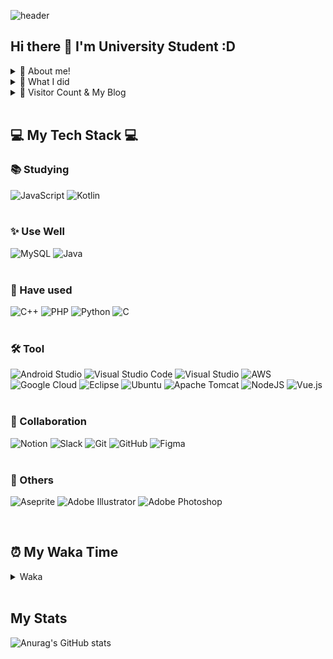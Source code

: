 ![header](https://capsule-render.vercel.app/api?type=waving&color=auto&height=300&section=header&text=YoungJoo%20Kim&fontSize=90)

## Hi there 👋 I'm University Student :D

<details>
<summary> 🌱 About me! </summary>
 
 > <strong></strong> Love eating delicous food 🍴, cooking 🍳, play guitar 🎸, game 🎮 </br>
 > <strong></strong> I hope to develop every assist things or funny things 😁

</details>

<details>
<summary> 💎 What I did </summary>

| Date | content | link |
|------|---------|------|
|2018.03 - 2018.06| coding study | |
|2019.08 - 2020.04| Study for English in the U.S.A(University of Florida)| |
|2021.04 - 2021.08| Study of Searching for Dream | |
|2021.07 - 2021.08| attended a special lecture series about AI | |
|2021.08| Got an excellence award for AI idea competition | |
|2021.09| attended a special lecture about Android | |
|2021.10 - 2022.03| Android Study| |
|2022.01| attended a special lecture about Figma | |
|2022.01 - 2022.03| Solution Challenge - nougly| |
|2022.o5 - 2022.07| Vue Study | |
|2022.05 - ing~| JavaScript Deep Study | |
|2021.09 - ing~| Alogorithm Study| |
|2021.09 - ing~| GDSC | |
|now(2022.08)| prepare for the U.S.A. internship(K-MOVE) | |

</div>
</details>

<details>
<summary> 👋 Visitor Count & My Blog </summary>
</br>

[![Hits](https://hits.seeyoufarm.com/api/count/incr/badge.svg?url=https%3A%2F%2Fgithub.com%2FK-0joo&count_bg=%2379C83D&title_bg=%23FFA34A&icon=instacart.svg&icon_color=%23E7E7E7&title=VISITS&edge_flat=false)](https://hits.seeyoufarm.com)   

[![Tistory Badge](https://img.shields.io/badge/Tech%20Blog-555263?style=flat&logoColor=white)](https://kimeyou.tistory.com/) 

</details>


</br>

## 💻 My Tech Stack 💻


### 📚 Studying
![JavaScript](https://img.shields.io/badge/javascript-%23323330.svg?style=for-the-badge&logo=javascript&logoColor=%23F7DF1E)
![Kotlin](https://img.shields.io/badge/kotlin-%230095D5.svg?style=for-the-badge&logo=kotlin&logoColor=white)
</br></br>

### ✨ Use Well
![MySQL](https://img.shields.io/badge/mysql-%2300f.svg?style=for-the-badge&logo=mysql&logoColor=white)
![Java](https://img.shields.io/badge/java-%23ED8B00.svg?style=for-the-badge&logo=java&logoColor=white)
</br></br>

### 🔎 Have used
![C++](https://img.shields.io/badge/c++-%2300599C.svg?style=for-the-badge&logo=c%2B%2B&logoColor=white)
![PHP](https://img.shields.io/badge/php-%23777BB4.svg?style=for-the-badge&logo=php&logoColor=white)
![Python](https://img.shields.io/badge/python-3670A0?style=for-the-badge&logo=python&logoColor=ffdd54)
![C](https://img.shields.io/badge/c-%2300599C.svg?style=for-the-badge&logo=c&logoColor=white)
</br></br>

### 🛠 Tool
![Android Studio](https://img.shields.io/badge/Android%20Studio-3DDC84.svg?style=for-the-badge&logo=android-studio&logoColor=white)
![Visual Studio Code](https://img.shields.io/badge/Visual%20Studio%20Code-0078d7.svg?style=for-the-badge&logo=visual-studio-code&logoColor=white)
![Visual Studio](https://img.shields.io/badge/Visual%20Studio-5C2D91.svg?style=for-the-badge&logo=visual-studio&logoColor=white)
![AWS](https://img.shields.io/badge/AWS-%23FF9900.svg?style=for-the-badge&logo=amazon-aws&logoColor=white)
![Google Cloud](https://img.shields.io/badge/GoogleCloud-%234285F4.svg?style=for-the-badge&logo=google-cloud&logoColor=white)
![Eclipse](https://img.shields.io/badge/Eclipse-FE7A16.svg?style=for-the-badge&logo=Eclipse&logoColor=white)
![Ubuntu](https://img.shields.io/badge/Ubuntu-E95420?style=for-the-badge&logo=ubuntu&logoColor=white)
![Apache Tomcat](https://img.shields.io/badge/apache%20tomcat-%23F8DC75.svg?style=for-the-badge&logo=apache-tomcat&logoColor=black)
![NodeJS](https://img.shields.io/badge/node.js-6DA55F?style=for-the-badge&logo=node.js&logoColor=white)
![Vue.js](https://img.shields.io/badge/vuejs-%2335495e.svg?style=for-the-badge&logo=vuedotjs&logoColor=%234FC08D)
</br></br>

### 🎨 Collaboration
![Notion](https://img.shields.io/badge/Notion-%23000000.svg?style=for-the-badge&logo=notion&logoColor=white)
![Slack](https://img.shields.io/badge/Slack-4A154B?style=for-the-badge&logo=slack&logoColor=white)
![Git](https://img.shields.io/badge/git-%23F05033.svg?style=for-the-badge&logo=git&logoColor=white)
![GitHub](https://img.shields.io/badge/github-%23121011.svg?style=for-the-badge&logo=github&logoColor=white)
![Figma](https://img.shields.io/badge/figma-%23F24E1E.svg?style=for-the-badge&logo=figma&logoColor=white)
</br></br>


### 🎈 Others
![Aseprite](https://img.shields.io/badge/Aseprite-FFFFFF?style=for-the-badge&logo=Aseprite&logoColor=#7D929E)
![Adobe Illustrator](https://img.shields.io/badge/adobe%20illustrator-%23FF9A00.svg?style=for-the-badge&logo=adobe%20illustrator&logoColor=white)
	![Adobe Photoshop](https://img.shields.io/badge/adobe%20photoshop-%2331A8FF.svg?style=for-the-badge&logo=adobe%20photoshop&logoColor=white)


</br>

## ⏰ My Waka Time

<details>
<summary> Waka </summary>
</br>

<!--START_SECTION:waka-->
![Lines of code](https://img.shields.io/badge/%EC%A0%80%EB%8A%94%20%EC%97%AC%ED%83%9C%EA%B9%8C%EC%A7%80%20-54%20Thousand%20%EC%A4%84%EC%9D%98%20%EC%BD%94%EB%93%9C%EB%A5%BC%20%EC%9E%91%EC%84%B1%ED%96%88%EC%96%B4%EC%9A%94.-blue)

**🐱 저의 GitHub 정보에요.** 

> 🏆 337 만큼의 Contributions을 2022년에 했어요
 > 
> 📦 GitHub의 22.9 kB만큼의 저장소를 사용하고 있어요. 
 > 
> 🚫 구직중이지 않아요.
 > 
> 📜 22개의 Public Repository를 만들었어요. 
 > 
> 🔑 1개의 Private Repository를 만들었어요. 
 > 
**저는 아침형 인간이에요. 🐤** 

```text
🌞 아침         20 commits     █░░░░░░░░░░░░░░░░░░░░░░░░   5.92% 
🌆 낮　         163 commits    ████████████░░░░░░░░░░░░░   48.22% 
🌃 저녁         131 commits    █████████░░░░░░░░░░░░░░░░   38.76% 
🌙 밤　         24 commits     █░░░░░░░░░░░░░░░░░░░░░░░░   7.1%

```
📅 **제가 가장 생산적인 날은 토요일이에요.** 

```text
월요일          80 commits     ██████░░░░░░░░░░░░░░░░░░░   23.67% 
화요일          29 commits     ██░░░░░░░░░░░░░░░░░░░░░░░   8.58% 
수요일          37 commits     ██░░░░░░░░░░░░░░░░░░░░░░░   10.95% 
목요일          22 commits     █░░░░░░░░░░░░░░░░░░░░░░░░   6.51% 
금요일          25 commits     █░░░░░░░░░░░░░░░░░░░░░░░░   7.4% 
토요일          90 commits     ██████░░░░░░░░░░░░░░░░░░░   26.63% 
일요일          55 commits     ████░░░░░░░░░░░░░░░░░░░░░   16.27%

```


📊 **저는 이번주를 이렇게 시간을 보냈어요.** 

```text
⌚︎ Timezone: Asia/Seoul

💬 프로그래밍 언어들: 
JSON                     0 secs              █████████████████████████   100.0%

🔥 에디터들: 
VS Code                  0 secs              █████████████████████████   100.0%

💻 운영 체제들: 
Windows                  0 secs              █████████████████████████   100.0%

```

**저는 주로 C 언어를 사용해요.** 

```text
C                        4 repos             ███████░░░░░░░░░░░░░░░░░░   28.57% 
Java                     4 repos             ███████░░░░░░░░░░░░░░░░░░   28.57% 
Python                   2 repos             ███░░░░░░░░░░░░░░░░░░░░░░   14.29% 
Makefile                 1 repo              █░░░░░░░░░░░░░░░░░░░░░░░░   7.14% 
Vue                      1 repo              █░░░░░░░░░░░░░░░░░░░░░░░░   7.14%

```



 Last Updated on 01/09/2022 18:48:54 UTC
<!--END_SECTION:waka-->

</details>



</br>

## My Stats

![Anurag's GitHub stats](https://github-readme-stats.vercel.app/api?username=K-0joo&theme=flag-india&show_icons=true)      
<p></p>


